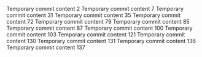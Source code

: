 Temporary commit content 2
Temporary commit content 7
Temporary commit content 31
Temporary commit content 35
Temporary commit content 72
Temporary commit content 79
Temporary commit content 85
Temporary commit content 87
Temporary commit content 100
Temporary commit content 103
Temporary commit content 121
Temporary commit content 130
Temporary commit content 131
Temporary commit content 136
Temporary commit content 137
